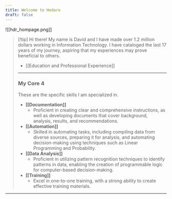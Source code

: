 ```yaml
---
title: Welcome to Hedaro
draft: false
---
```


![[hdr_hompage.png]]

> [!tip] Hi there!
> My name is David and I have made over 1.2 million dollars working in Information Technology. I have cataloged the last 17 years of my journey, aspiring that my experiences may prove beneficial to others.
> 
> * [[Education and Professional Experience]]
> ---
> 
> ### My Core 4
> These are the specific skills I am specialized in.
> * **[[Documentation]]**
> 	* Proficient in creating clear and comprehensive instructions, as well as developing documents that cover background, analysis, results, and recommendations.
> * **[[Automation]]**
> 	* Skilled in automating tasks, including compiling data from diverse sources, preparing it for analysis, and automating decision-making using techniques such as Linear Programming and Probability.
> * **[[Data Analysis]]**
> 	* Proficient in utilizing pattern recognition techniques to identify patterns in data, enabling the creation of programmable logic for computer-based decision-making.
> * **[[Training]]**
> 	* Excel in one-to-one training, with a strong ability to create effective training materials.

****




